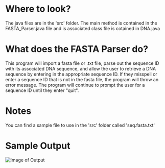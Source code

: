 # Where to look?
The java files are in the 'src' folder. The main method is contained in the FASTA_Parser.java file and is associated class file is cotained in DNA.java

# What does the FASTA Parser do?
This program will import a fasta file or .txt file, parse out the sequence ID with its associated DNA sequence, and allow the user to retrieve a DNA sequence by entering in the appropriate sequence ID. If they misspell or enter a sequence ID that is not in the fasta file, the program will throw an error message. The program will continue to prompt the user for a sequence ID until they enter "quit".

# Notes
You can find a sample file to use in the 'src' folder called 'seq.fasta.txt'

# Sample Output
![Image of Output](https://github.com/srusher/FATSA_Parser/blob/master/src/Output.PNG)

